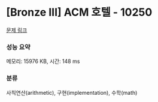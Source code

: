 # [Bronze III] ACM 호텔 - 10250 

[문제 링크](https://www.acmicpc.net/problem/10250) 

### 성능 요약

메모리: 15976 KB, 시간: 148 ms

### 분류

사칙연산(arithmetic), 구현(implementation), 수학(math)

